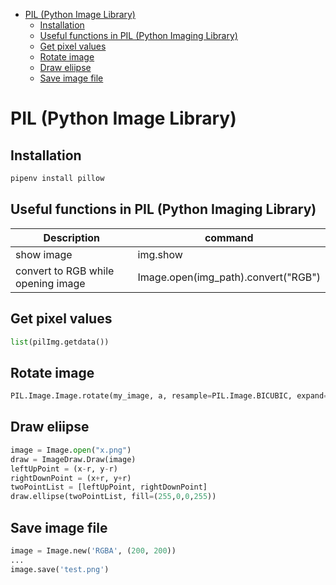 <!--ts-->
   * [PIL (Python Image Library)](#pil-python-image-library)
      * [Installation](#installation)
      * [Useful functions in PIL (Python Imaging Library)](#useful-functions-in-pil-python-imaging-library)
      * [Get pixel values](#get-pixel-values)
      * [Rotate image](#rotate-image)
      * [Draw eliipse](#draw-eliipse)
      * [Save image file](#save-image-file)

<!-- Added by: gil_diy, at: Wed 22 Dec 2021 16:23:59 IST -->

<!--te-->

# PIL (Python Image Library)

## Installation
```python
pipenv install pillow
```

## Useful functions in PIL (Python Imaging Library)

Description | command
------------------------------------|-----
show image | img.show
convert to RGB while opening image 	|  Image.open(img_path).convert("RGB")


## Get pixel values

```python
list(pilImg.getdata())
```

## Rotate image

```python
PIL.Image.Image.rotate(my_image, a, resample=PIL.Image.BICUBIC, expand=True)
```

## Draw eliipse

```python
image = Image.open("x.png")
draw = ImageDraw.Draw(image)
leftUpPoint = (x-r, y-r)
rightDownPoint = (x+r, y+r)
twoPointList = [leftUpPoint, rightDownPoint]
draw.ellipse(twoPointList, fill=(255,0,0,255))
```

## Save image file
```python
image = Image.new('RGBA', (200, 200))
...
image.save('test.png')
```